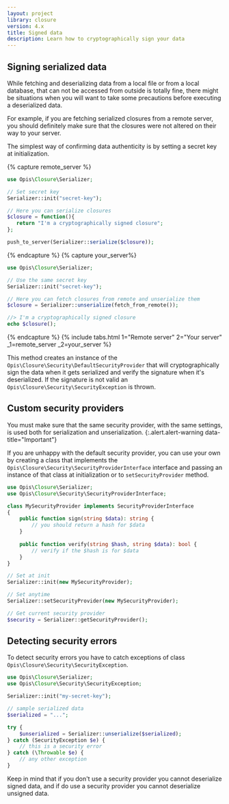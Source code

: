 ```yaml
---
layout: project
library: closure
version: 4.x
title: Signed data
description: Learn how to cryptographically sign your data
---
```


## Signing serialized data

While fetching and deserializing data from a local file or from a local database,
that can not be accessed from outside is totally fine, there might be situations when
you will want to take some precautions before executing a deserialized data. 

For example, if you are fetching serialized closures from a remote server,
you should definitely make sure that the closures were not altered on their way to your server. 

The simplest way of confirming data authenticity is by setting a secret key at initialization. 

{% capture remote_server %}
```php
use Opis\Closure\Serializer;

// Set secret key
Serializer::init("secret-key");

// Here you can serialize closures
$closure = function(){
   return "I'm a cryptographically signed closure";
};

push_to_server(Serializer::serialize($closure));
```
{% endcapture %}
{% capture your_server%}
```php
use Opis\Closure\Serializer;

// Use the same secret key
Serializer::init("secret-key");

// Here you can fetch closures from remote and unserialize them
$closure = Serializer::unserialize(fetch_from_remote());

//> I'm a cryptographically signed closure
echo $closure();
```
{% endcapture %}
{% include tabs.html 1="Remote server" 2="Your server" _1=remote_server _2=your_server %}

This method creates an instance of the `Opis\Closure\Security\DefaultSecurityProvider` that will 
cryptographically sign the data when it gets serialized and verify the signature when it's deserialized.
If the signature is not valid an `Opis\Closure\Security\SecurityException` is thrown.

## Custom security providers

You must make sure that the same security provider,
with the same settings, is used both for serialization and unserialization. 
{:.alert.alert-warning data-title="Important"}

If you are unhappy with the default security provider, you can use your own by creating a class that implements
the `Opis\Closure\Security\SecurityProviderInterface` interface and passing an instance of that 
class at initialization or to `setSecurityProvider` method.

```php
use Opis\Closure\Serializer;
use Opis\Closure\Security\SecurityProviderInterface;

class MySecurityProvider implements SecurityProviderInterface
{
    public function sign(string $data): string {
        // you should return a hash for $data
    }
    
    public function verify(string $hash, string $data): bool {
        // verify if the $hash is for $data
    }
}

// Set at init
Serializer::init(new MySecurityProvider);

// Set anytime
Serializer::setSecurityProvider(new MySecurityProvider);

// Get current security provider
$security = Serializer::getSecurityProvider();
```

## Detecting security errors

To detect security errors you have to catch exceptions of class `Opis\Closure\Security\SecurityException`.

```php
use Opis\Closure\Serializer;
use Opis\Closure\Security\SecurityException;

Serializer::init("my-secret-key");

// sample serialized data
$serialized = "...";

try {
    $unserialized = Serializer::unserialize($serialized);
} catch (SecurityException $e) {
    // this is a security error
} catch (\Throwable $e) {
    // any other exception
}
```

Keep in mind that if you don't use a security provider you cannot deserialize signed data,
and if do use a security provider you cannot deserialize unsigned data.
